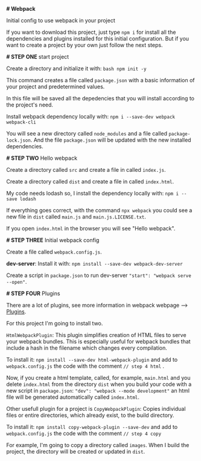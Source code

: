 **# Webpack**

Initial config to use webpack in your project


If you want to download this project, just type ``npm i`` for install all the dependencies and plugins installed for this initial configuration. But if you want to create a project by your own just follow the next steps.



**# STEP ONE** start project

Create a directory and initialize it with: ``bash npm init -y``

This command creates a file called `package.json` with a basic information of your project and predetermined values.

In this file will be saved all the depedencies that you will install according to the project's need.

Install webpack dependency locally with:  ``npm i --save-dev webpack webpack-cli``

You will see a new directory called `node_modules` and a file called `package-lock.json`. And the file `package.json` will be updated with the new installed dependencies.



**# STEP TWO** Hello webpack

Create a directory called `src` and create a file in called `index.js`.

Create a directory called `dist` and create a file in called `index.html`.

My code needs lodash so, I install the dependency locally with: ``npm i --save lodash``

If everything goes correct, with the command ``npx webpack`` you could see a new file in 
`dist` called `main.js` and `main.js.LICENSE.txt`.

If you open `index.html` in the browser you will see "Hello webpack".



**# STEP THREE** Initial webpack config

Create a file called `webpack.config.js`.

**dev-server**:  Install it with: ``npm install --save-dev webpack-dev-server``

Create a script in `package.json` to run dev-server ``"start": "webpack serve --open"``.




**# STEP FOUR** Plugins

There are a lot of plugins, see more information in webpack webpage --> [Plugins](https://webpack.js.org/plugins/).

For this project I'm going to install two. 

`HtmlWebpackPlugin`: This plugin simplifies creation of HTML files to serve your webpack bundles. This is especially useful for webpack bundles that include a hash in the filename which changes every compilation.  

To install it: 	``npm install --save-dev html-webpack-plugin`` and add to `webpack.config.js` the code with the comment `// step 4 html` .

Now, if you create a html template, called, for example, `main.html` and you delete `index.html` from the directory `dist` when you build your code with a new script in `package.json`: ``"dev": "webpack --mode development"`` an html file will be generated automatically called `index.html`.

Other usefull plugin for a project is `CopyWebpackPlugin`: Copies individual files or entire directories, which already exist, to the build directory.

To install it: ``npm install copy-webpack-plugin --save-dev`` and add to `webpack.config.js` the code with the comment `// step 4 copy` 

For example, I'm going to copy a directory called `images`. When I build the project, the directory will be created or updated in `dist`.
